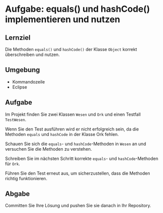 # Aufgabe: equals() und hashCode() implementieren und nutzen

## Lernziel

Die Methoden `equals()` und `hashCode()` der Klasse `Object` korrekt überschreiben und nutzen.


## Umgebung

  * Kommandozeile
  * Eclipse


## Aufgabe

Im Projekt finden Sie zwei Klassen `Wesen` und `Ork` und einen Testfall `TestWesen`. 

Wenn Sie den Test ausführen wird er nicht erfolgreich sein, da die Methoden `equals` und `hashCode` in der Klasse Ork fehlen.

Schauen Sie sich die `equals`- und `hashCode`-Methoden in `Wesen` an und versuchen Sie die Methoden zu verstehen.

Schreiben Sie im nächsten Schritt korrekte `equals`- und `hashCode`-Methoden für `Ork`.

Führen Sie den Test erneut aus, um sicherzustellen, dass die Methoden richtig funktionieren.


## Abgabe

Committen Sie Ihre Lösung und pushen Sie sie danach in Ihr Repository.
